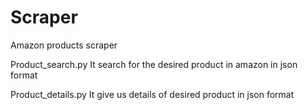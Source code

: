 # Scraper
Amazon products scraper

Product_search.py
It search for the desired product in amazon in json format

Product_details.py
It give us details of desired product in json format
